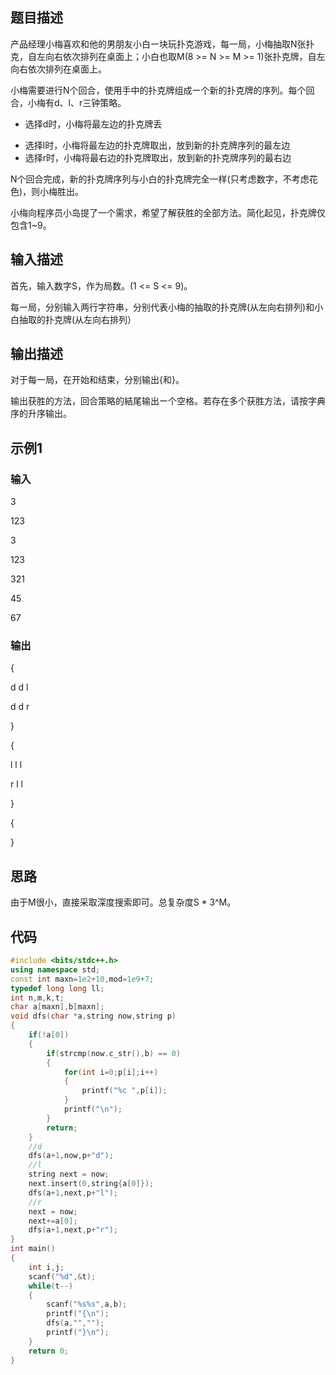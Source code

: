## 题目描述

产品经理小梅喜欢和他的男朋友小白ー块玩扑克游戏，每一局，小梅抽取N张扑克，自左向右依次排列在桌面上；小白也取M(8 >= N >= M >= 1)张扑克牌，自左向右依次排列在桌面上。

小梅需要进行N个回合，使用手中的扑克牌组成ー个新的扑克牌的序列。每个回合，小梅有d、l、r三钟策略。

- 选择d时，小梅将最左边的扑克牌丢

* 选择l时，小梅将最左边的扑克牌取出，放到新的扑克牌序列的最左边
* 选择r时，小梅将最右边的扑克牌取出，放到新的扑克牌序列的最右边

N个回合完成，新的扑克牌序列与小白的扑克牌完全一样(只考虑数字，不考虑花色)，则小梅胜出。

小梅向程序员小岛提了一个需求，希望了解获胜的全部方法。简化起见，扑克牌仅包含1~9。

## 输入描述

首先，输入数字S，作为局数。(1 <= S <= 9)。

每ー局，分别输入两行字符串，分别代表小梅的抽取的扑克牌(从左向右排列)和小白抽取的扑克牌(从左向右排列）

## 输出描述

对于每一局，在开始和结束，分别输出{和}。

输出获胜的方法，回合策略的結尾输出ー个空格。若存在多个获胜方法，请按字典序的升序输出。

## 示例1

### 输入

3

123

3

123

321

45

67

### 输出

{

d d l

d d r

}

{

l l l

r l l

}

{

}

## 思路

由于M很小，直接采取深度搜索即可。总复杂度S * 3^M。

## 代码

```c++
#include <bits/stdc++.h>
using namespace std;
const int maxn=1e2+10,mod=1e9+7;
typedef long long ll;
int n,m,k,t;
char a[maxn],b[maxn];
void dfs(char *a,string now,string p)
{
    if(!a[0])
    {
        if(strcmp(now.c_str(),b) == 0)
        {
            for(int i=0;p[i];i++)
            {
                printf("%c ",p[i]);
            }
            printf("\n");
        }
        return;
    }
    //d
    dfs(a+1,now,p+"d");
    //l
    string next = now;
    next.insert(0,string{a[0]});
    dfs(a+1,next,p+"l");
    //r
    next = now;
    next+=a[0];
    dfs(a+1,next,p+"r");
}
int main()
{
    int i,j;
    scanf("%d",&t);
    while(t--)
    {
        scanf("%s%s",a,b);
        printf("{\n");
        dfs(a,"","");
        printf("}\n");
    }
    return 0;
}
```

